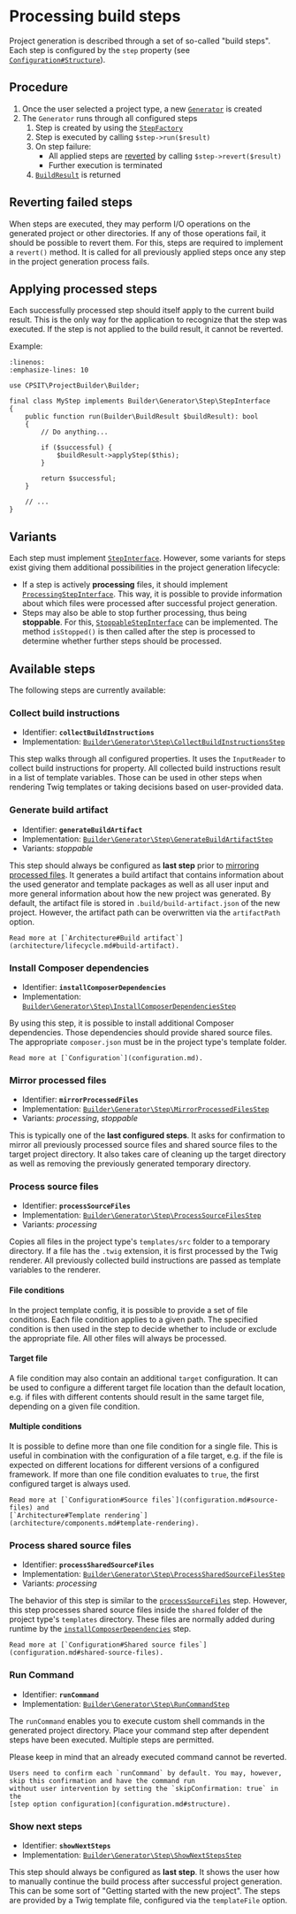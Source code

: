 # Processing build steps

Project generation is described through a set of so-called "build steps". Each step is
configured by the `step` property (see [`Configuration#Structure`](configuration.md#structure)).

## Procedure

1. Once the user selected a project type, a new [`Generator`](https://github.com/CPS-IT/project-builder/blob/main/src/Builder/Generator/Generator.php)
   is created
2. The `Generator` runs through all configured steps
   1. Step is created by using the [`StepFactory`](https://github.com/CPS-IT/project-builder/blob/main/src/Builder/Generator/Step/StepFactory.php)
   2. Step is executed by calling `$step->run($result)`
   3. On step failure:
      * All applied steps are [reverted](#reverting-failed-steps) by calling
        `$step->revert($result)`
      * Further execution is terminated
   4. [`BuildResult`](https://github.com/CPS-IT/project-builder/blob/main/src/Builder/BuildResult.php) is returned

## Reverting failed steps

When steps are executed, they may perform I/O operations on the generated project or other
directories. If any of those operations fail, it should be possible to revert them. For
this, steps are required to implement a `revert()` method. It is called for all previously
applied steps once any step in the project generation process fails.

## Applying processed steps

Each successfully processed step should itself apply to the current build result. This is
the only way for the application to recognize that the step was executed. If the step is
not applied to the build result, it cannot be reverted.

Example:

```{code-block} php
:linenos:
:emphasize-lines: 10

use CPSIT\ProjectBuilder\Builder;

final class MyStep implements Builder\Generator\Step\StepInterface
{
    public function run(Builder\BuildResult $buildResult): bool
    {
        // Do anything...

        if ($successful) {
            $buildResult->applyStep($this);
        }

        return $successful;
    }

    // ...
}
```

## Variants

Each step must implement [`StepInterface`](https://github.com/CPS-IT/project-builder/blob/main/src/Builder/Generator/Step/StepInterface.php).
However, some variants for steps exist giving them additional possibilities in the
project generation lifecycle:

* If a step is actively **processing** files, it should implement
  [`ProcessingStepInterface`](https://github.com/CPS-IT/project-builder/blob/main/src/Builder/Generator/Step/ProcessingStepInterface.php).
  This way, it is possible to provide information about which files were processed after
  successful project generation.
* Steps may also be able to stop further processing, thus being **stoppable**. For this,
  [`StoppableStepInterface`](https://github.com/CPS-IT/project-builder/blob/main/src/Builder/Generator/Step/StoppableStepInterface.php)
  can be implemented. The method `isStopped()` is then called after the step is processed
  to determine whether further steps should be processed.

## Available steps

The following steps are currently available:

### Collect build instructions

* Identifier: **`collectBuildInstructions`**
* Implementation: [`Builder\Generator\Step\CollectBuildInstructionsStep`](https://github.com/CPS-IT/project-builder/blob/main/src/Builder/Generator/Step/CollectBuildInstructionsStep.php)

This step walks through all configured properties. It uses the `InputReader` to collect
build instructions for property. All collected build instructions result in a list of
template variables. Those can be used in other steps when rendering Twig templates or
taking decisions based on user-provided data.

### Generate build artifact

* Identifier: **`generateBuildArtifact`**
* Implementation: [`Builder\Generator\Step\GenerateBuildArtifactStep`](https://github.com/CPS-IT/project-builder/blob/main/src/Builder/Generator/Step/GenerateBuildArtifactStep.php)
* Variants: _stoppable_

This step should always be configured as **last step** prior to
[mirroring processed files](#mirror-processed-files). It generates a build artifact
that contains information about the used generator and template packages as well as
all user input and more general information about how the new project was generated.
By default, the artifact file is stored in `.build/build-artifact.json` of the new
project. However, the artifact path can be overwritten via the `artifactPath` option.

```{seealso}
Read more at [`Architecture#Build artifact`](architecture/lifecycle.md#build-artifact).
```

### Install Composer dependencies

* Identifier: **`installComposerDependencies`**
* Implementation: [`Builder\Generator\Step\InstallComposerDependenciesStep`](https://github.com/CPS-IT/project-builder/blob/main/src/Builder/Generator/Step/InstallComposerDependenciesStep.php)

By using this step, it is possible to install additional Composer dependencies. Those
dependencies should provide shared source files. The appropriate `composer.json`
must be in the project type's template folder.

```{seealso}
Read more at [`Configuration`](configuration.md).
```

### Mirror processed files

* Identifier: **`mirrorProcessedFiles`**
* Implementation: [`Builder\Generator\Step\MirrorProcessedFilesStep`](https://github.com/CPS-IT/project-builder/blob/main/src/Builder/Generator/Step/MirrorProcessedFilesStep.php)
* Variants: _processing_, _stoppable_

This is typically one of the **last configured steps**. It asks for confirmation to
mirror all previously processed source files and shared source files to the target
project directory. It also takes care of cleaning up the target directory as
well as removing the previously generated temporary directory.

### Process source files

* Identifier: **`processSourceFiles`**
* Implementation: [`Builder\Generator\Step\ProcessSourceFilesStep`](https://github.com/CPS-IT/project-builder/blob/main/src/Builder/Generator/Step/ProcessSourceFilesStep.php)
* Variants: _processing_

Copies all files in the project type's `templates/src` folder to a temporary directory.
If a file has the `.twig` extension, it is first processed by the Twig renderer. All
previously collected build instructions are passed as template variables to the
renderer.

#### File conditions

In the project template config, it is possible to provide a set of file conditions.
Each file condition applies to a given path. The specified condition is then used
in the step to decide whether to include or exclude the appropriate file. All other
files will always be processed.

#### Target file

A file condition may also contain an additional `target` configuration. It can be
used to configure a different target file location than the default location, e.g.
if files with different contents should result in the same target file, depending
on a given file condition.

#### Multiple conditions

It is possible to define more than one file condition for a single file. This is
useful in combination with the configuration of a file target, e.g. if the file
is expected on different locations for different versions of a configured framework.
If more than one file condition evaluates to `true`, the first configured target is
always used.

```{seealso}
Read more at [`Configuration#Source files`](configuration.md#source-files) and
[`Architecture#Template rendering`](architecture/components.md#template-rendering).
```

### Process shared source files

* Identifier: **`processSharedSourceFiles`**
* Implementation: [`Builder\Generator\Step\ProcessSharedSourceFilesStep`](https://github.com/CPS-IT/project-builder/blob/main/src/Builder/Generator/Step/ProcessSharedSourceFilesStep.php)
* Variants: _processing_

The behavior of this step is similar to the [`processSourceFiles`](#process-source-files)
step. However, this step processes shared source files inside the `shared`
folder of the project type's `templates` directory. These files are normally added
during runtime by the [`installComposerDependencies`](#install-composer-dependencies)
step.

```{seealso}
Read more at [`Configuration#Shared source files`](configuration.md#shared-source-files).
```

### Run Command

* Identifier: **`runCommand`**
* Implementation: [`Builder\Generator\Step\RunCommandStep`](https://github.com/CPS-IT/project-builder/blob/main/src/Builder/Generator/Step/RunCommandStep.php)

The `runCommand` enables you to execute custom shell commands in the generated project directory.
Place your command step after dependent steps have been executed. Multiple steps are permitted.

Please keep in mind that an already executed command cannot be reverted.

```{tip}
Users need to confirm each `runCommand` by default. You may, however, skip this confirmation and have the command run
without user intervention by setting the `skipConfirmation: true` in the
[step option configuration](configuration.md#structure).
```

### Show next steps

* Identifier: **`showNextSteps`**
* Implementation: [`Builder\Generator\Step\ShowNextStepsStep`](https://github.com/CPS-IT/project-builder/blob/main/src/Builder/Generator/Step/ShowNextStepsStep.php)

This step should always be configured as **last step**. It shows the user how to
manually continue the build process after successful project generation. This
can be some sort of "Getting started with the new project". The steps are
provided by a Twig template file, configured via the `templateFile` option.

